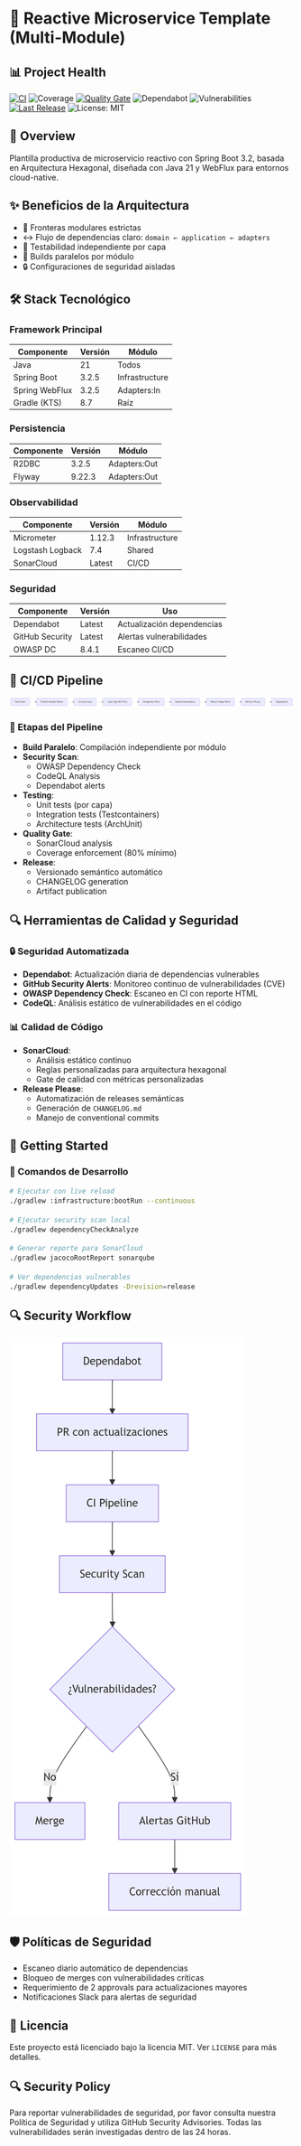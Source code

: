 # 🚀 Reactive Microservice Template (Multi-Module)

## 📊 Project Health
[![CI](https://github.com/marcoslozina/java-springboot-reactive-hexagonal-monomodule-template/actions/workflows/ci.yml/badge.svg?branch=main)](https://github.com/marcoslozina/java-springboot-reactive-hexagonal-monomodule-template/actions/workflows/ci.yml)
![Coverage](https://img.shields.io/endpoint?url=https://raw.githubusercontent.com/marcoslozina/java-springboot-reactive-hexagonal-monomodule-template/gh-pages/coverage.json)
[![Quality Gate](https://sonarcloud.io/api/project_badges/measure?project=marcoslozina_java-springboot-reactive-hexagonal-monomodule-template&metric=alert_status)](https://sonarcloud.io/summary/new_code?id=marcoslozina_java-springboot-reactive-hexagonal-monomodule-template)
![Dependabot](https://img.shields.io/badge/dependabot-active-brightgreen.svg)
![Vulnerabilities](https://img.shields.io/endpoint?url=https://marcoslozina.github.io/java-springboot-reactive-hexagonal-monomodule-template/security.json)
[![Last Release](https://img.shields.io/github/v/release/marcoslozina/java-springboot-reactive-hexagonal-monomodule-template?label=Release)](https://github.com/marcoslozina/java-springboot-reactive-hexagonal-monomodule-template/releases)
![License: MIT](https://img.shields.io/badge/License-MIT-blue.svg)

## 🌟 Overview

Plantilla productiva de microservicio reactivo con Spring Boot 3.2, basada en Arquitectura Hexagonal, diseñada con Java 21 y WebFlux para entornos cloud-native.

## ✨ Beneficios de la Arquitectura

- 🧱 Fronteras modulares estrictas
- ↔️ Flujo de dependencias claro: `domain ← application ← adapters`
- 🧪 Testabilidad independiente por capa
- 🚀 Builds paralelos por módulo
- 🔒 Configuraciones de seguridad aisladas

## 🛠️ Stack Tecnológico

### Framework Principal

| Componente     | Versión | Módulo         |
|----------------|---------|----------------|
| Java           | 21      | Todos          |
| Spring Boot    | 3.2.5   | Infrastructure |
| Spring WebFlux | 3.2.5   | Adapters:In    |
| Gradle (KTS)   | 8.7     | Raíz           |

### Persistencia

| Componente | Versión | Módulo       |
|------------|---------|--------------|
| R2DBC      | 3.2.5   | Adapters:Out |
| Flyway     | 9.22.3  | Adapters:Out |

### Observabilidad

| Componente       | Versión | Módulo         |
|------------------|---------|----------------|
| Micrometer       | 1.12.3  | Infrastructure |
| Logstash Logback | 7.4     | Shared         |
| SonarCloud       | Latest  | CI/CD          |

### Seguridad

| Componente       | Versión | Uso                          |
|------------------|---------|-------------------------------|
| Dependabot       | Latest  | Actualización dependencias    |
| GitHub Security  | Latest  | Alertas vulnerabilidades      |
| OWASP DC         | 8.4.1   | Escaneo CI/CD                 |

## 🔄 CI/CD Pipeline

![CI/CD Diagram](docs/images/cicd-diagram.png)

### 🔧 Etapas del Pipeline

- **Build Paralelo**: Compilación independiente por módulo
- **Security Scan**:
    - OWASP Dependency Check
    - CodeQL Analysis
    - Dependabot alerts
- **Testing**:
    - Unit tests (por capa)
    - Integration tests (Testcontainers)
    - Architecture tests (ArchUnit)
- **Quality Gate**:
    - SonarCloud analysis
    - Coverage enforcement (80% mínimo)
- **Release**:
    - Versionado semántico automático
    - CHANGELOG generation
    - Artifact publication

## 🔍 Herramientas de Calidad y Seguridad

### 🔒 Seguridad Automatizada

- **Dependabot**: Actualización diaria de dependencias vulnerables
- **GitHub Security Alerts**: Monitoreo continuo de vulnerabilidades (CVE)
- **OWASP Dependency Check**: Escaneo en CI con reporte HTML
- **CodeQL**: Análisis estático de vulnerabilidades en el código

### 📊 Calidad de Código

- **SonarCloud**:
    - Análisis estático continuo
    - Reglas personalizadas para arquitectura hexagonal
    - Gate de calidad con métricas personalizadas
- **Release Please**:
    - Automatización de releases semánticas
    - Generación de `CHANGELOG.md`
    - Manejo de conventional commits

## 🚀 Getting Started

### 🔧 Comandos de Desarrollo

```bash
# Ejecutar con live reload
./gradlew :infrastructure:bootRun --continuous

# Ejecutar security scan local
./gradlew dependencyCheckAnalyze

# Generar reporte para SonarCloud
./gradlew jacocoRootReport sonarqube

# Ver dependencias vulnerables
./gradlew dependencyUpdates -Drevision=release
```

## 🔍 Security Workflow

![Security Workflow](docs/images/security-diagram.png)

## 🛡️ Políticas de Seguridad

- Escaneo diario automático de dependencias
- Bloqueo de merges con vulnerabilidades críticas
- Requerimiento de 2 approvals para actualizaciones mayores
- Notificaciones Slack para alertas de seguridad

## 📜 Licencia

Este proyecto está licenciado bajo la licencia MIT. Ver `LICENSE` para más detalles.

## 🔍 Security Policy

Para reportar vulnerabilidades de seguridad, por favor consulta nuestra Política de Seguridad y utiliza GitHub Security Advisories. Todas las vulnerabilidades serán investigadas dentro de las 24 horas.

